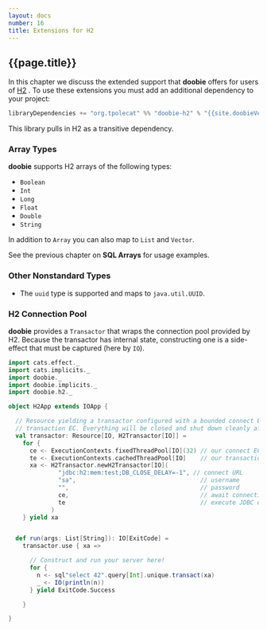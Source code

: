 ```yaml
---
layout: docs
number: 16
title: Extensions for H2
---
```


## {{page.title}}

In this chapter we discuss the extended support that **doobie** offers for users of [H2](http://www.h2database.com/html/main.html) . To use these extensions you must add an additional dependency to your project:

```scala
libraryDependencies += "org.tpolecat" %% "doobie-h2" % "{{site.doobieVersion}}"
```

This library pulls in H2 as a transitive dependency.

### Array Types

**doobie** supports H2 arrays of the following types:

- `Boolean`
- `Int`
- `Long`
- `Float`
- `Double`
- `String`

In addition to `Array` you can also map to `List` and `Vector`.

See the previous chapter on **SQL Arrays** for usage examples.

### Other Nonstandard Types

- The `uuid` type is supported and maps to `java.util.UUID`.

### H2 Connection Pool

**doobie** provides a `Transactor` that wraps the connection pool provided by H2. Because the transactor has internal state, constructing one is a side-effect that must be captured (here by `IO`).

```scala mdoc:silent:reset
import cats.effect._
import cats.implicits._
import doobie._
import doobie.implicits._
import doobie.h2._

object H2App extends IOApp {

  // Resource yielding a transactor configured with a bounded connect EC and an unbounded
  // transaction EC. Everything will be closed and shut down cleanly after use.
  val transactor: Resource[IO, H2Transactor[IO]] =
    for {
      ce <- ExecutionContexts.fixedThreadPool[IO](32) // our connect EC
      te <- ExecutionContexts.cachedThreadPool[IO]    // our transaction EC
      xa <- H2Transactor.newH2Transactor[IO](
              "jdbc:h2:mem:test;DB_CLOSE_DELAY=-1", // connect URL
              "sa",                                   // username
              "",                                     // password
              ce,                                     // await connection here
              te                                      // execute JDBC operations here
            )
    } yield xa


  def run(args: List[String]): IO[ExitCode] =
    transactor.use { xa =>

      // Construct and run your server here!
      for {
        n <- sql"select 42".query[Int].unique.transact(xa)
        _ <- IO(println(n))
      } yield ExitCode.Success

    }

}
```